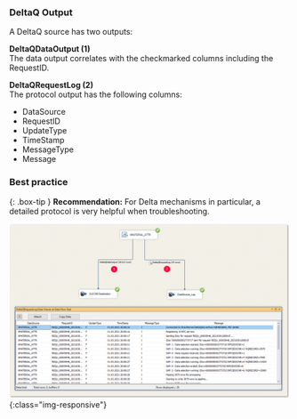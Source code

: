 ### DeltaQ Output 

A DeltaQ source has two outputs:

**DeltaQDataOutput (1)**<br>
The data output correlates with the checkmarked columns including the RequestID.

**DeltaQRequestLog (2)**<br>
The protocol output has the following columns:

- DataSource
- RequestID
- UpdateType
- TimeStamp
- MessageType
- Message

### Best practice

{: .box-tip }
**Recommendation:** For Delta mechanisms in particular, a detailed protocol is very helpful when troubleshooting.

![DeltaQ-DataOutput-01](/img/content/DeltaQ-DataOutput-01.png){:class="img-responsive"}
